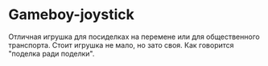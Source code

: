 # Gameboy-joystick

Отличная игрушка для посиделках на перемене или для общественного транспорта.
Стоит игрушка не мало, но зато своя. Как говорится "поделка ради поделки".
